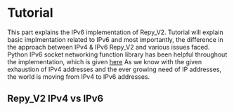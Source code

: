 # Tutorial
This part explains the IPv6 implementation of Repy_V2. Tutorial will explain basic implmentation related to IPv6 and most importantly, the difference in the approach between IPv4 & IPv6 Repy_V2 and various issues faced. Python IPv6 socket networking function library has been helpful throughout the implementation, which is given [here](https://docs.python.org/2/library/socket.html)
As we know with the given exhaustion of IPv4 addresses and the ever growing need of IP addresses, the world is moving from IPv4 to IPv6 addresses. 

## Repy_V2 IPv4 vs IPv6
  